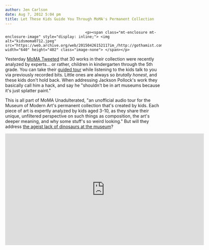 ```yaml
---
author: Jen Carlson
date: Aug 7, 2012 5:04 pm
title: Let These Kids Guide You Through MoMA's Permanent Collection
---
```


	
										<p><span class="mt-enclosure mt-enclosure-image" style="display: inline;"> <img alt="kidsmoma0712.jpeg" src="https://web.archive.org/web/20150426152117im_/http://gothamist.com/attachments/arts_jen/kidsmoma0712.jpeg" width="640" height="402" class="image-none"> </span></p>

<p>Yesterday <a href="https://web.archive.org/web/20150426152117/https://twitter.com/MuseumModernArt/status/232520815034388480">MoMA Tweeted</a> that 30 works in their collection were recently analyzed by experts... or rather, children in kindergarten through the 5th grade. You can take their <a href="https://web.archive.org/web/20150426152117/http://audiotourhack.com/unadulterated#tour">guided tour</a> while listening to the kids talk to you via previously recorded bits. Little ones are always so <em>brutally honest</em>, and these kids don&apos;t hold back. When addressing Jackson Pollock&apos;s work they basically call him a hack, and say he &quot;shouldn&apos;t be in art museums because it&apos;s just splatter paint.&quot;</p>

<p>This is all part of MoMA Unadulterated, &quot;an unofficial audio tour for the Museum of Modern Art&apos;s permanent collection that&apos;s created by kids. Each piece of art is expertly analyzed by kids aged 3-10, as they share their unique, unfiltered perspective on such things as composition, the art&apos;s deeper meaning, and why some stuff&apos;s so weird looking.&quot; But will they address <a href="https://web.archive.org/web/20150426152117/http://gothamist.com/2011/04/21/worlds_youngest_art_critic_upset_ab.php">the ageist lack of dinosaurs at the museum</a>?</p>

<p><iframe width="640" height="360" src="https://web.archive.org/web/20150426152117if_/http://www.youtube.com/embed/5Q-KcDqgJM4" frameborder="0" allowfullscreen></iframe></p>					
										
									
				